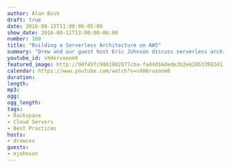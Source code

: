 ```yaml
---
author: Alan Bush
draft: true
date: 2016-08-15T11:00:06-05:00
show_date: 2016-08-11T13:00:00-06:00
number: 160
title: "Building a Serverless Architecture on AWS"
summary: "Drew and our guest host Eric Johnson discuss serverless architecture on AWS."
youtube_id: vXHkruxonm0
featured_image: http://94f45fc9861882877cba-faddd16dede3b2ee20533982411fba98.r40.cf1.rackcdn.com/160-EricJohnson.png
calendar: https://www.youtube.com/watch?v=vXHkruxonm0
duration:
length:
mp3:
ogg:
ogg_length:
tags:
- Rackspace
- Cloud Servers
- Best Practices
hosts:
- drewcox
guests:
- ejohnson
---
```


<!--more-->
